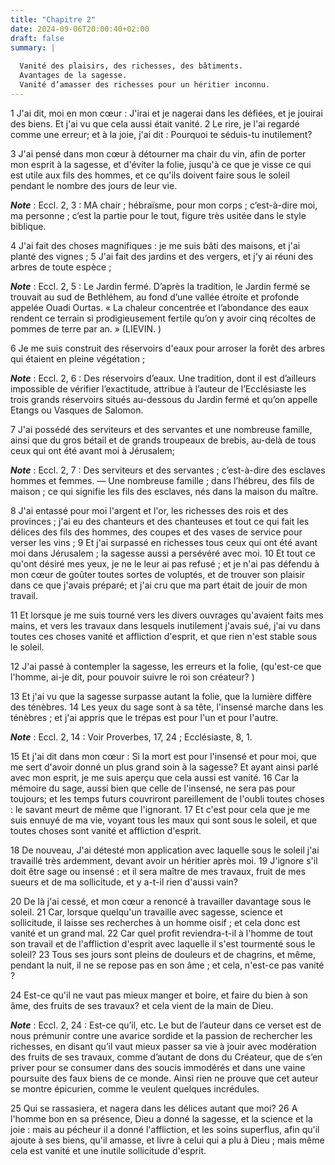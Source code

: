 ```yaml
---
title: "Chapitre 2"
date: 2024-09-06T20:00:40+02:00
draft: false
summary: |
  
  Vanité des plaisirs, des richesses, des bâtiments.
  Avantages de la sagesse.
  Vanité d’amasser des richesses pour un héritier inconnu.
---
```



1 J'ai dit, moi en mon cœur : J'irai et je nagerai dans les défiées, et je jouirai des biens. Et j'ai vu que cela aussi était vanité. 2 Le rire, je l'ai regardé comme une erreur; et à la joie, j'ai dit : Pourquoi te séduis-tu inutilement?


3 J'ai pensé dans mon cœur à détourner ma chair du vin, afin de porter mon esprit à la sagesse, et d'éviter la folie, jusqu'à ce que je visse ce qui est utile aux fils des hommes, et ce qu'ils doivent faire sous le soleil pendant le nombre des jours de leur vie.

***Note*** :  Eccl. 2, 3 : MA chair ; hébraïsme, pour mon corps ; c’est-à-dire moi, ma personne ; c’est la partie pour le tout, figure très usitée dans le style biblique.

4 J'ai fait des choses magnifiques : je me suis bâti des maisons, et j'ai planté des vignes ; 5 J'ai fait des jardins et des vergers, et j'y ai réuni des arbres de toute espèce ;

***Note*** :  Eccl. 2, 5 : Le Jardin fermé. D’après la tradition, le Jardin fermé se trouvait au sud de Bethléhem, au fond d’une vallée étroite et profonde appelée Ouadi Ourtas. « La chaleur concentrée et l’abondance des eaux rendent ce terrain si prodigieusement fertile qu’on y avoir cinq récoltes de pommes de terre par an. » (LIEVIN. )

6 Je me suis construit des réservoirs d'eaux pour arroser la forêt des arbres qui étaient en pleine végétation ;

***Note*** :  Eccl. 2, 6 : Des réservoirs d’eaux. Une tradition, dont il est d’ailleurs impossible de vérifier l’exactitude, attribue à l’auteur de l’Ecclésiaste les trois grands réservoirs situés au-dessous du Jardin fermé et qu’on appelle Etangs ou Vasques de Salomon.

7 J'ai possédé des serviteurs et des servantes et une nombreuse famille, ainsi que du gros bétail et de grands troupeaux de brebis, au-delà de tous ceux qui ont été avant moi à Jérusalem;

***Note*** :  Eccl. 2, 7 : Des serviteurs et des servantes ; c’est-à-dire des esclaves hommes et femmes. ― Une nombreuse famille ; dans l’hébreu, des fils de maison ; ce qui signifie les fils des esclaves, nés dans la maison du maître.

8 J'ai entassé pour moi l'argent et l'or, les richesses des rois et des provinces ; j'ai eu des chanteurs et des chanteuses et tout ce qui fait les délices des fils des hommes, des coupes et des vases de service pour verser les vins ; 9 Et j'ai surpassé en richesses tous ceux qui ont été avant moi dans Jérusalem ; la sagesse aussi a persévéré avec moi. 10 Et tout ce qu'ont désiré mes yeux, je ne le leur ai pas refusé ; et je n'ai pas défendu à mon cœur de goûter toutes sortes de voluptés, et de trouver son plaisir dans ce que j'avais préparé; et j'ai cru que ma part était de jouir de mon travail.


11 Et lorsque je me suis tourné vers les divers ouvrages qu'avaient faits mes mains, et vers les travaux dans lesquels inutilement j'avais sué, j'ai vu dans toutes ces choses vanité et affliction d'esprit, et que rien n'est stable sous le soleil.


12 J'ai passé à contempler la sagesse, les erreurs et la folie, (qu'est-ce que l'homme, ai-je dit, pour pouvoir suivre le roi son créateur? )


13 Et j'ai vu que la sagesse surpasse autant la folie, que la lumière diffère des ténèbres. 14 Les yeux du sage sont à sa tête, l'insensé marche dans les ténèbres ; et j'ai appris que le trépas est pour l'un et pour l'autre.

***Note*** :  Eccl. 2, 14 : Voir Proverbes, 17, 24 ; Ecclésiaste, 8, 1.


15 Et j'ai dit dans mon cœur : Si la mort est pour l'insensé et pour moi, que me sert d'avoir donné un plus grand soin à la sagesse? Et ayant ainsi parlé avec mon esprit, je me suis aperçu que cela aussi est vanité. 16 Car la mémoire du sage, aussi bien que celle de l'insensé, ne sera pas pour toujours; et les temps futurs couvriront pareillement de l'oubli toutes choses : le savant meurt de même que l'ignorant. 17 Et c'est pour cela que je me suis ennuyé de ma vie, voyant tous les maux qui sont sous le soleil, et que toutes choses sont vanité et affliction d'esprit.


18 De nouveau, J'ai détesté mon application avec laquelle sous le soleil j'ai travaillé très ardemment, devant avoir un héritier après moi. 19 J'ignore s'il doit être sage ou insensé : et il sera maître de mes travaux, fruit de mes sueurs et de ma sollicitude, et y a-t-il rien d'aussi vain?


20 De là j'ai cessé, et mon cœur a renoncé à travailler davantage sous le soleil. 21 Car, lorsque quelqu'un travaille avec sagesse, science et sollicitude, il laisse ses recherches à un homme oisif ; et cela donc est vanité et un grand mal. 22 Car quel profit reviendra-t-il à l'homme de tout son travail et de l'affliction d'esprit avec laquelle il s'est tourmenté sous le soleil? 23 Tous ses jours sont pleins de douleurs et de chagrins, et même, pendant la nuit, il ne se repose pas en son âme ; et cela, n'est-ce pas vanité ?


24 Est-ce qu'il ne vaut pas mieux manger et boire, et faire du bien à son âme, des fruits de ses travaux? et cela vient de la main de Dieu.

***Note*** :  Eccl. 2, 24 : Est-ce qu’il, etc. Le but de l’auteur dans ce verset est de nous prémunir contre une avarice sordide et la passion de rechercher les richesses, en disant qu’il vaut mieux passer sa vie à jouir avec modération des fruits de ses travaux, comme d’autant de dons du Créateur, que de s’en priver pour se consumer dans des soucis immodérés et dans une vaine poursuite des faux biens de ce monde. Ainsi rien ne prouve que cet auteur se montre épicurien, comme le veulent quelques incrédules.

25 Qui se rassasiera, et nagera dans les délices autant que moi? 26 A l'homme bon en sa présence, Dieu a donné la sagesse, et la science et la joie : mais au pécheur il a donné l'affliction, et les soins superflus, afin qu'il ajoute à ses biens, qu'il amasse, et livre à celui qui a plu à Dieu ; mais même cela est vanité et une inutile sollicitude d'esprit.

